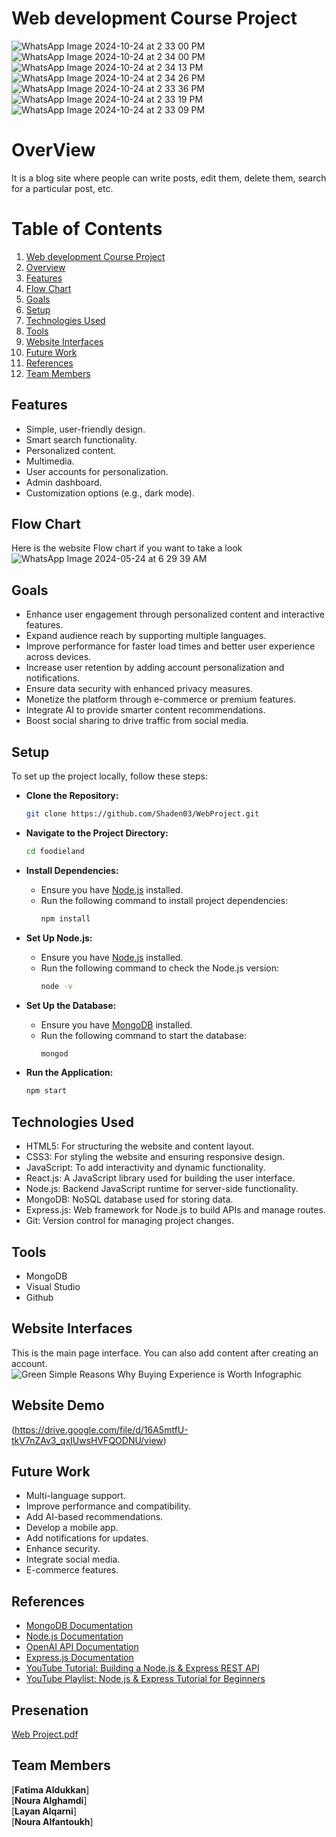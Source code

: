 
# Web development Course Project <a name="blog"></a>


![WhatsApp Image 2024-10-24 at 2 33 00 PM](https://github.com/user-attachments/assets/aee48208-12e2-4c0b-b9a2-8612d6dc9583)
![WhatsApp Image 2024-10-24 at 2 34 00 PM](https://github.com/user-attachments/assets/420ea37c-69bc-45aa-a14c-7d434d7262ec)
![WhatsApp Image 2024-10-24 at 2 34 13 PM](https://github.com/user-attachments/assets/e38664e7-1930-4f3d-bc80-3bc631abb5f7)
![WhatsApp Image 2024-10-24 at 2 34 26 PM](https://github.com/user-attachments/assets/51e6a746-3c25-45ba-ba21-2fe6299f534e)
![WhatsApp Image 2024-10-24 at 2 33 36 PM](https://github.com/user-attachments/assets/b6b3e697-e813-420c-95b5-8bded63713d4)
![WhatsApp Image 2024-10-24 at 2 33 19 PM](https://github.com/user-attachments/assets/b434449b-400b-425b-98b0-f04f65a3755e)
![WhatsApp Image 2024-10-24 at 2 33 09 PM](https://github.com/user-attachments/assets/a6d63c35-0574-4b15-8a2e-b1ec06f2b340)

# OverView <a name="overview"></a>
It is a blog site where people can write posts, edit them, delete them, search for a particular post, etc.


# Table of Contents

1. [Web development Course Project](#blog)
2. [Overview](#overview)
3. [Features](#features)
4. [Flow Chart](#flow-chart)
5. [Goals](#goals)
6. [Setup](#setup)
7. [Technologies Used](#technologies-used)
8. [Tools](#tools)
9. [Website Interfaces](#website-interfaces)
10. [Future Work](#future-work)
11. [References](#references)
12. [Team Members](#team-members)


## Features <a name="features"></a>
* Simple, user-friendly design.
* Smart search functionality.
* Personalized content.
* Multimedia.
* User accounts for personalization.
* Admin dashboard.
* Customization options (e.g., dark mode).

## Flow Chart <a name="flow-chart"></a>
Here is the website Flow chart if you want to take a look
![WhatsApp Image 2024-05-24 at 6 29 39 AM]()

## Goals <a name="goals"></a>
* Enhance user engagement through personalized content and interactive features.
* Expand audience reach by supporting multiple languages.
* Improve performance for faster load times and better user experience across devices.
* Increase user retention by adding account personalization and notifications.
* Ensure data security with enhanced privacy measures.
* Monetize the platform through e-commerce or premium features.
* Integrate AI to provide smarter content recommendations.
* Boost social sharing to drive traffic from social media.
  
## Setup <a name="setup"></a>

To set up the project locally, follow these steps:

* **Clone the Repository:**
  ```bash
  git clone https://github.com/Shaden03/WebProject.git
  ```

* **Navigate to the Project Directory:**
  ```bash
  cd foodieland
  ```

* **Install Dependencies:**
  - Ensure you have [Node.js](https://nodejs.org/) installed.
  - Run the following command to install project dependencies:
    ```bash
    npm install
    ```

* **Set Up Node.js:**
  - Ensure you have [Node.js](https://nodejs.org/) installed.
  - Run the following command to check the Node.js version:
    ```bash
    node -v
    ```

* **Set Up the Database:**
  - Ensure you have [MongoDB](https://www.mongodb.com/) installed.
  - Run the following command to start the database:
    ```bash
    mongod
    ```

* **Run the Application:**
  ```bash
  npm start
  ```

## Technologies Used <a name="technologies-used"></a>
* HTML5: For structuring the website and content layout.
* CSS3: For styling the website and ensuring responsive design.
* JavaScript: To add interactivity and dynamic functionality.
* React.js: A JavaScript library used for building the user interface.
* Node.js: Backend JavaScript runtime for server-side functionality.
* MongoDB: NoSQL database used for storing data.
* Express.js: Web framework for Node.js to build APIs and manage routes.
* Git: Version control for managing project changes.

## Tools <a name="tools"></a>
* MongoDB
* Visual Studio
* Github



## Website Interfaces <a name="website-interfaces"></a>
This is the main page interface. You can also add content after creating an account. ![Green Simple Reasons Why Buying Experience is Worth Infographic](https://github.com/Shaden03/WebProject/assets/116809090/8e8b75d8-b589-4e70-81aa-19497bad8705)

## Website Demo
(https://drive.google.com/file/d/16A5mtfU-tkV7nZAv3_qxIUwsHVFQODNU/view)

## Future Work <a name="future-work"></a>
* Multi-language support.
* Improve performance and compatibility.
* Add AI-based recommendations.
* Develop a mobile app.
* Add notifications for updates.
* Enhance security.
* Integrate social media.
* E-commerce features.

## References <a name="references"></a>
* [MongoDB Documentation](https://www.mongodb.com/docs/)
* [Node.js Documentation](https://nodejs.org/api/documentation.html)
* [OpenAI API Documentation](https://platform.openai.com/docs/overview)
* [Express.js Documentation](https://devdocs.io/express/)
* [YouTube Tutorial: Building a Node.js & Express REST API](https://www.youtube.com/watch?v=BDo1lgaZuII)
* [YouTube Playlist: Node.js & Express Tutorial for Beginners](https://www.youtube.com/watch?v=0nWiSDc64ms&list=PLXgJ7cArk9uR_xxd3iZIwTg0mKUDYsxoi)


## Presenation
[ Web Project.pdf](https://imamuedusa-my.sharepoint.com/:p:/g/personal/442022325_sm_imamu_edu_sa/EUIb9NDi_8RPttMuLK0BOMwB09hmlbVTKsSWexj2mTzDpQ?rtime=lZmhpDn03Eg)


## Team Members <a name="team-members"></a>
[**Fatima Aldukkan**]<br>
[**Noura Alghamdi**]<br>
[**Layan Alqarni**]<br>
[**Noura Alfantoukh**]<br>

